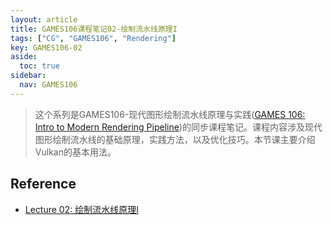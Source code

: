 ```yaml
---
layout: article
title: GAMES106课程笔记02-绘制流水线原理I
tags: ["CG", "GAMES106", "Rendering"]
key: GAMES106-02
aside:
  toc: true
sidebar:
  nav: GAMES106
---
```


> 这个系列是GAMES106-现代图形绘制流水线原理与实践([GAMES 106: Intro to Modern Rendering Pipeline](https://zju-rendering.github.io/games106/))的同步课程笔记。课程内容涉及现代图形绘制流水线的基础原理，实践方法，以及优化技巧。本节课主要介绍Vulkan的基本用法。
<!--more-->

## Reference

- [Lecture 02: 绘制流水线原理I](https://www.bilibili.com/video/BV1Uo4y1J7ie/?p=2&vd_source=7a2542c6c909b3ee1fab551277360826)